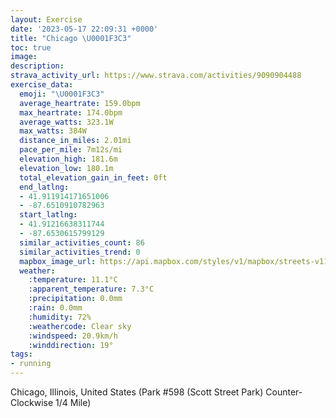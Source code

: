 ```yaml
---
layout: Exercise
date: '2023-05-17 22:09:31 +0000'
title: "Chicago \U0001F3C3"
toc: true
image:
description:
strava_activity_url: https://www.strava.com/activities/9090904488
exercise_data:
  emoji: "\U0001F3C3"
  average_heartrate: 159.0bpm
  max_heartrate: 174.0bpm
  average_watts: 323.1W
  max_watts: 384W
  distance_in_miles: 2.01mi
  pace_per_mile: 7m12s/mi
  elevation_high: 181.6m
  elevation_low: 180.1m
  total_elevation_gain_in_feet: 0ft
  end_latlng:
  - 41.911914171651006
  - -87.6510910782963
  start_latlng:
  - 41.91216638311744
  - -87.6530615799129
  similar_activities_count: 86
  similar_activities_trend: 0
  mapbox_image_url: https://api.mapbox.com/styles/v1/mapbox/streets-v11/static/path-5+787af2-1.0(g%7Bx~Fvk~uOAcBI%5B%3FMBIt%40cAJWVa%40Xk%40TyA%40sAHe%40%40iB%60%40KDCBGAe%40M%7BA%40%7BGKqC%3F%7DCEkABYDMPQv%40k%40L%3F%5EDHDF%5CBxCBjADPJTRLt%40HR%3Fd%40MLIPWDOAaDEc%40GUQSUEo%40Em%40FSJSXCNCh%40Dn%40A%7CABPJTVPTDz%40%40%60%40IVSHUBQEqDCQO%5BSK_%40C%7D%40BQBQLKRIj%40Bb%40%3FpBBZDLVTRF%60A%3FZCNGRWHWBQAqAG_BSc%40IGa%40IaABWBONKTGb%40C%7C%40BdAHr%40DNNLZLJBl%40%3Fd%40IRQHMH%5D%40QEkDEOIMWQSG%5DBo%40E_%40HEAgDAWHKJAFAPBh%40T~B%40%5CEzEBt%40C~%40Bv%40%3FbCLbBAJEJCbADnFAb%40),pin-s-s+e5b22e(-87.65132,41.91172),pin-s-f+89ae00(-87.64983000000004,41.910999999999994)/auto/800x800?access_token=pk.eyJ1Ijoiam9zaGJlY2ttYW4iLCJhIjoiY205eWR2aDd1MWZ6djJrbXc4a3M0bWZleiJ9.XiG9OWkNcZk2QzjJbxLB4A
  weather:
    :temperature: 11.1°C
    :apparent_temperature: 7.3°C
    :precipitation: 0.0mm
    :rain: 0.0mm
    :humidity: 72%
    :weathercode: Clear sky
    :windspeed: 20.9km/h
    :winddirection: 19°
tags:
- running
---
```

Chicago, Illinois, United States (Park #598 (Scott Street Park) Counter-Clockwise 1/4 Mile)
